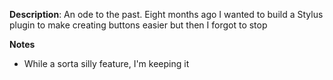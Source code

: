 __Description__: An ode to the past. Eight months ago I wanted to build a Stylus plugin to make creating buttons easier but then I forgot to stop

__Notes__

- While a sorta silly feature, I'm keeping it